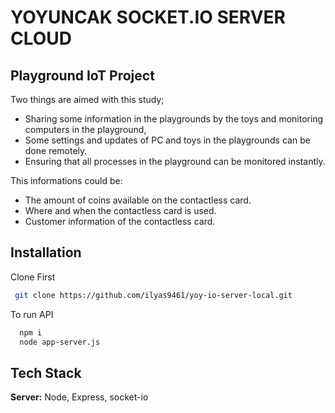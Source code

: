
# YOYUNCAK SOCKET.IO SERVER CLOUD

## Playground IoT Project

Two things are aimed with this study;
- Sharing some information in the playgrounds by the toys and monitoring computers in the playground,
- Some settings and updates of PC and toys in the playgrounds can be done remotely. 
- Ensuring that all processes in the playground can be monitored instantly.

This informations could be:
- The amount of coins available on the contactless card.
- Where and when the contactless card is used.
- Customer information of the contactless card.

## Installation
Clone First
```bash
 git clone https://github.com/ilyas9461/yoy-io-server-local.git
```

To run API

```bash
  npm i
  node app-server.js
```


 ## Tech Stack

**Server:** Node, Express, socket-io   

